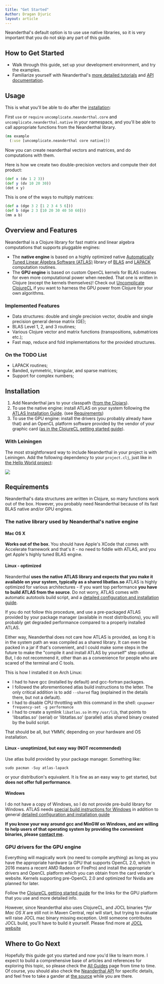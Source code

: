 ```yaml
---
title: "Get Started"
Author: Dragan Djuric
layout: article
---
```


Neanderthal's default option is to use use native libraries, so it is very important that you do not skip any part of this guide.

## How to Get Started

* Walk through this guide, set up your development environment, and try the examples.
* Familiarize yourself with Neanderthal's [more detailed tutorials](/articles/guides.html) and [API documentation](/codox).

## Usage

This is what you'll be able to do after the [installation](#installation):

First `use` or `require` `uncomplicate.neanderthal.core` and `uncomplicate.neanderthal.native` in your namespace, and you'll be able to call appropriate functions from the Neanderthal library.

```clojure
(ns example
  (:use [uncomplicate.neanderthal core native]))
```

Now you can create neanderthal vectors and matrices, and do computations with them.

Here is how we create two double-precision vectors and compute their dot product:

```clojure
(def x (dv 1 2 3))
(def y (dv 10 20 30))
(dot x y)
```

This is one of the ways to multiply matrices:

```clojure
(def a (dge 3 2 [1 2 3 4 5 6]))
(def b (dge 2 3 [10 20 30 40 50 60]))
(mm a b)
```


## Overview and Features

Neanderthal is a Clojure library for fast matrix and linear algebra computations that supports pluggable engines:

* The **native engine** is based on a highly optimized native [Automatically Tuned Linear Algebra Software (ATLAS)](http://math-atlas.sourceforge.net/) library of [BLAS](http://netlib.org/blas/) and [LAPACK](http://www.netlib.org/lapack/) computation routines.
* The **GPU engine** is based on custom OpenCL kernels for BLAS routines for even more computational power when needed. That one is written in Clojure (except the kernels themselves)!
Check out [Uncomplicate ClojureCL](http://clojurecl.uncomplicate.org) if you want to harness the GPU power from Clojure for your own algorithms.

### Implemented Features

* Data structures: double and single precision vector, double and single precision general dense matrix (GE);
* BLAS Level 1, 2, and 3 routines;
* Various Clojure vector and matrix functions (transpositions, submatrices etc.);
* Fast map, reduce and fold implementations for the provided structures.

### On the TODO List

* LAPACK routines;
* Banded, symmetric, triangular, and sparse matrices;
* Support for complex numbers;

## Installation

1. Add Neanderthal jars to your classpath ([from the Clojars](https://clojars.org/uncomplicate/neanderthal)).
2. To use the native engine: install ATLAS on your system following the [ATLAS Installation Guide](http://math-atlas.sourceforge.net/atlas_install/atlas_install.html). (see [Requirements](#requirements))
3. To use the GPU engine: install the drivers (you probably already have that) and an OpenCL platform software provided by the vendor of your graphic card ([as in the ClojureCL getting started guide](http://clojurecl.uncomplicate.org/articles/getting_started.html)).

### With Leiningen

The most straightforward way to include Neanderthal in your project is with Leiningen. Add the following dependency to your `project.clj`, just like in [the Hello World project](https://github.com/uncomplicate/neanderthal/blob/master/examples/hello-world/project.clj):

![](http://clojars.org/uncomplicate/neanderthal/latest-version.svg)

## Requirements

Neanderthal's data structures are written in Clojure, so many functions work out of the box. However, you probably need Neanderthal because of its fast BLAS native and/or GPU engines.

### The native library used by Neanderthal's native engine

#### Mac OS X

**Works out of the box**. You should have Apple's XCode that comes with Accelerate framework and that's it - no need to fiddle with ATLAS, and you get Apple's highly tuned BLAS engine.

#### Linux - optimized

Neanderthal **uses the native ATLAS library and expects that you make it available on your system, typically as a shared libatlas.so** ATLAS is highly optimized for various architectures - if you want top performance **you have to build ATLAS from the source**. Do not worry, ATLAS comes with automatic autotools build script, and a [detailed configuration and installation guide](http://math-atlas.sourceforge.net/atlas_install/atlas_install.html).

If you do not follow this procedure, and use a pre-packaged ATLAS provided by your package manager (available in most distributions), you will probably get degraded performance compared to a properly installed ATLAS.

Either way, Neanderthal does not care how ATLAS is provided, as long it is in the system path an was compiled as a shared library. It can even be packed in a jar if that's convenient, and I could make some steps in the future to make
the "compile it and install ATLAS by yourself" step optional. But, I do not recommend it, other than as a convenience for people who are scared of the terminal and C tools.

This is how I installed it on Arch Linux:

* I had to have gcc (installed by default) and gcc-fortran packages.
* I followed the aforementioned atlas build instructions to the letter. The only critical addition is to add `--shared` flag (explained in the details there, but not a default).
* I had to disable CPU throttling with this command in the shell: `cpupower frequency-set -g performance`
* I had to create a symlink `libatlas.so` in my `/usr/lib`, that points to 'libsatlas.so' (serial)
or 'libtatlas.so' (parallel) atlas shared binary created by the build script.

That should be all, but YMMV, depending on your hardware and OS installation.

#### Linux - unoptimized, but easy way (NOT recommended)

Use atlas build provided by your package manager. Something like:

``` shell
sudo pacman -Suy atlas-lapack
```
or your distribution's equivalent. It is fine as an easy way to get started, but **does not offer full performance**.

#### Windows

I do not have a copy of Windows, so I do not provide pre-build library for Windows. ATLAS needs [special build instructions for Windows](http://math-atlas.sourceforge.net/atlas_install/node50.html) in addition to  general [detailed configuration and installation guide](http://math-atlas.sourceforge.net/atlas_install/atlas_install.html)

**If you know your way around gcc and MinGW on Windows, and are willing to help users of that operating system by providing the convenient binaries, please [contact me](/articles/community.html).**

### GPU drivers for the GPU engine

Everything will magically work (no need to compile anything) as long as you have the appropriate hardware (a GPU that supports OpenCL 2.0, which in 2016 means a recent AMD Radeon or FirePro) and install the appropriate drivers and OpenCL platform which you can obtain from the card vendor's website. Kernels supporting pre-OpenCL 2.0 and optimized for Nvidia are planned for later.

Follow the [ClojureCL getting started guide](http://clojurecl.uncomplicate.org/articles/getting_started.html) for the links for the GPU platform that you use and more detailed info.

However, since Neanderthal also uses ClojureCL, and JOCL binaries **for Mac OS X* are still not in Maven Central, repl will start, but trying to evaluate will raise JOCL mac binary missing exception. Until someone contributes JOCL build, you'll have to build it yourself. Please find more at [JOCL website](http://jocl.org)

## Where to Go Next

Hopefully this guide got you started and now you'd like to learn more. I expect to build a comprehensive base of articles and references for exploring this topic, so please check the [All Guides](/articles/guides.html) page from time to time. Of course, you should also check the [Neanderthal API](/codox) for specific details, and feel free to take a gander at [the source](https://github.com/uncomplicate/neanderthal) while you are there.

